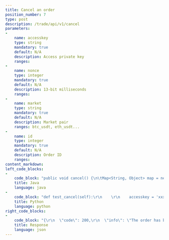 ```yaml
---
title: Cancel an order
position_number: 7
type: post
description: /trade/api/v1/cancel
parameters:
-
    name: accesskey
    type: string
    mandatory: true
    default: N/A
    description: Access private key
    ranges:
-
    name: nonce
    type: integer
    mandatory: true
    default: N/A
    description: 13-bit milliseconds
    ranges:
-
    name: market
    type: string
    mandatory: true
    default: N/A
    description: Market pair
    ranges: btc_usdt, eth_usdt...
-
    name: id
    type: integer
    mandatory: true
    default: N/A
    description: Order ID
    ranges:
content_markdown:
left_code_blocks:
-
    code_block: "public void cancel() {\n\tMap<String, Object> map = new HashMap<String, Object>();\n\tmap.put(\"accesskey\", accessKey);\n\tmap.put(\"nonce\", System.currentTimeMillis());\n\tmap.put(\"market\", \"btc_usdt\");\n\tmap.put(\"id\", \"156387346384491\");\n\t// Signature\n\tString signature = HttpUtil.getSignature(map, secretKey);\n\tmap.put(\"signature\", signature);\n\t\n\tString text = HttpUtil.post(URL + \"/trade/api/v1/cancel\", map);\n\tSystem.out.println(text);\n}"
    title: Java
    language: java
-
    code_block: "def test_cancel(self):\r\n    \r\n    accesskey = 'xxxxxxxxxxxxxxxxxxxx'\r\n    secretkey = 'xxxxxxxxxxxxxxxxxxxx'\r\n    sra = SignedRequestAPI(accesskey, secretkey)  \r\n    \r\n    params = {\r\n            'market':'forth_usdt',\r\n            'id':'6823168236830742528'\r\n    }\r\n    \r\n    status, data, _ = sra.palce_order(params)\r\n    \r\n    assert  data.get('code') == 200\r\n    assert data.get('data') is not None\r\n    self.assertTrue(status)\r\n    self.assertTrue(isinstance(data, dict))\r\n    \r\n    print('test cancel >>> ', data)"
    title: Python
    language: python
right_code_blocks:
-
    code_block: "{\r\n  \"code\": 200,\r\n  \"info\": \"The order has been canceled successfully\"\r\n}"
    title: Response
    language: json
---
```

